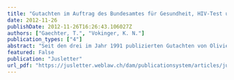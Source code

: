 ```yaml
---
title: "Gutachten im Auftrag des Bundesamtes für Gesundheit, HIV-Test und Informed Consent"
date: 2012-11-26
publishDate: 2012-11-26T16:26:43.106027Z
authors: ["Gaechter, T.", "Vokinger, K. N."] 
publication_types: ["4"]
abstract: "Seit den drei im Jahr 1991 publizierten Gutachten von Olivier Guillod, Karl-Ludwig Kunz und Christoph Andreas Zenger zu Rechtsfragen im Zusammenhang mit AIDS haben sich massgebliche Faktoren im Umgang mit HIV/Aids verändert. Die Krankheit ist heute therapierbar und gesellschaftlich wurden zahlreiche Vorurteile abgebaut. Die vorliegende Studie untersucht, ob die damals gestellten Rechtsfragen, insbesondere im Zusammenhang mit dem Erfordernis der Aufklärung und der Einwilligung des Patienten im Vorfeld eines HIV-Tests (Informed Consent), nach wie vor gleich zu beantworten sind. Im Zentrum steht die Frage, ob im gewandelten Umfeld in bestimmten Konstellationen auf den Informed Consent verzichtet werden kann."
featured: False
publication: "Jusletter"
url_pdf: "https://jusletter.weblaw.ch/dam/publicationsystem/articles/jusletter/Jusletter/2012/26.%20November%202012/f5af3d11-6a42-4ec6-b4db-5da290a61686/pdf_de.pdf"
---
```

